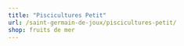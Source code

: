 ```yaml
---
title: "Piscicultures Petit"
url: /saint-germain-de-joux/piscicultures-petit/
shop: fruits de mer
---
```

